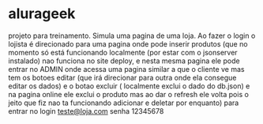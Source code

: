 # alurageek

projeto para treinamento. Simula uma pagina de uma loja. Ao fazer o login o lojista é direcionado para uma pagina onde pode inserir produtos (que no momento
só está funcionando localmente (por estar com o jsonserver instalado) nao funciona no site deploy, e nesta mesma pagina ele pode entrar no ADMIN onde acessa uma pagina similar a que o cliente ve mas tem  os botoes editar (que irá direcionar para outra onde ela consegue editar os dados) e o botao excluir ( localmente exclui o dado do db.json)  e na pagina online ele exclui o produto mas ao dar o refresh ele volta pois o jeito que fiz nao ta funcionando adicionar e deletar por enquanto)
para entrar no login    teste@loja.com    senha  12345678
